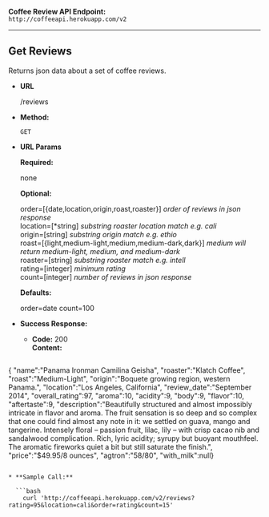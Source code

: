 **Coffee Review API Endpoint:** <br>
`http://coffeeapi.herokuapp.com/v2`

---

**Get Reviews**
----
  Returns json data about a set of coffee reviews.

* **URL**

  /reviews

* **Method:**

  `GET`
  
*  **URL Params**

   **Required:**

   none

   **Optional:**

   order=[{date,location,origin,roast,roaster}] _order of reviews in json response_ <br>
   location=[*string] _substring roaster location match e.g. cali_<br>
   origin=[string] _substring origin match e.g. ethio_<br>
   roast=[{light,medium-light,medium,medium-dark,dark}] _medium will return medium-light, medium, and medium-dark_ <br>
   roaster=[string] _substring roaster match e.g. intell_<br>
   rating=[integer] _minimum rating_<br>
   count=[integer] _number of reviews in json response_<br>

   **Defaults:**

   order=date
   count=100

* **Success Response:**

  * **Code:** 200 <br>
    **Content:** <br>
    ```json
{
"name":"Panama Ironman Camilina Geisha",
"roaster":"Klatch Coffee",
"roast":"Medium-Light",
"origin":"Boquete growing region, western Panama.",
"location":"Los Angeles, California",
"review_date":"September 2014",
"overall_rating":97,
"aroma":10,
"acidity":9,
"body":9,
"flavor":10,
"aftertaste":9,
"description":"Beautifully structured and almost impossibly intricate in flavor and aroma. The fruit sensation is so deep and so complex that one could find almost any note in it: we settled on guava, mango and tangerine. Intensely floral – passion fruit, lilac, lily – with crisp cacao nib and sandalwood complication. Rich, lyric acidity; syrupy but buoyant mouthfeel. The aromatic fireworks quiet a bit but still saturate the finish.",
"price":"$49.95/8 ounces",
"agtron":"58/80",
"with_milk":null}
```

* **Sample Call:**

  ```bash
    curl 'http://coffeeapi.herokuapp.com/v2/reviews?rating=95&location=cali&order=rating&count=15'
  ```
